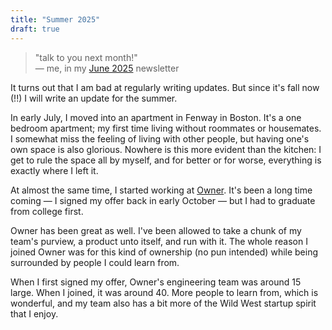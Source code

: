```yaml
---
title: "Summer 2025"
draft: true
---
```


> "talk to you next month!"  
> — me, in my [June 2025](https://buttondown.com/benborgers/archive/june-2025/) newsletter

It turns out that I am bad at regularly writing updates. But since it's fall now (!!) I will write an update for the summer.

In early July, I moved into an apartment in Fenway in Boston. It's a one bedroom apartment; my first time living without roommates or housemates. I somewhat miss the feeling of living with other people, but having one's own space is also glorious. Nowhere is this more evident than the kitchen: I get to rule the space all by myself, and for better or for worse, everything is exactly where I left it.

At almost the same time, I started working at [Owner](https://owner.com). It's been a long time coming — I signed my offer back in early October — but I had to graduate from college first.

Owner has been great as well. I've been allowed to take a chunk of my team's purview, a product unto itself, and run with it. The whole reason I joined Owner was for this kind of ownership (no pun intended) while being surrounded by people I could learn from.

When I first signed my offer, Owner's engineering team was around 15 large. When I joined, it was around 40. More people to learn from, which is wonderful, and my team also has a bit more of the Wild West startup spirit that I enjoy.